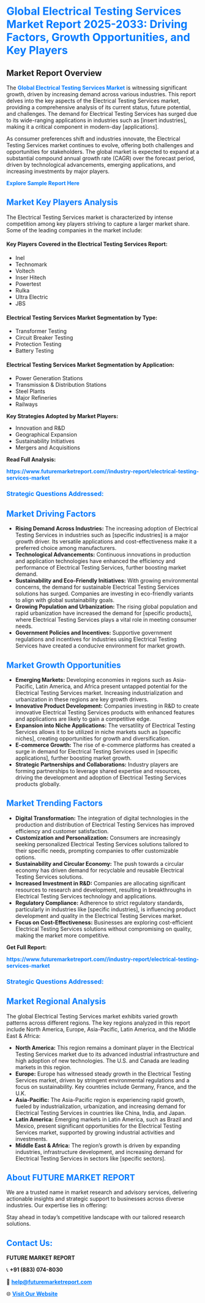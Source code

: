 <h1 style="color: #007BFF;">Global Electrical Testing Services Market Report 2025-2033: Driving Factors, Growth Opportunities, and Key Players</h1>

<section id="overview">
<h2>Market Report Overview</h2>
<p>The <a href="https://www.futuremarketreport.com//industry-report/electrical-testing-services-market" style="color: #007BFF; text-decoration: none;"><strong>Global Electrical Testing Services Market</strong></a> is witnessing significant growth, driven by increasing demand across various industries. This report delves into the key aspects of the Electrical Testing Services market, providing a comprehensive analysis of its current status, future potential, and challenges. The demand for Electrical Testing Services has surged due to its wide-ranging applications in industries such as [insert industries], making it a critical component in modern-day [applications].</p>
<p>As consumer preferences shift and industries innovate, the Electrical Testing Services market continues to evolve, offering both challenges and opportunities for stakeholders. The global market is expected to expand at a substantial compound annual growth rate (CAGR) over the forecast period, driven by technological advancements, emerging applications, and increasing investments by major players.</p>
</section>

<section id="overview">
<p><a href="https://www.futuremarketreport.com//request-sample/reportId=54438" style="color: #007BFF; text-decoration: none;"><strong>Explore Sample Report Here</strong></a></p>
</section>

<section id="key-players">
<h2 style="color: #007BFF;">Market Key Players Analysis</h2>
<p>The Electrical Testing Services market is characterized by intense competition among key players striving to capture a larger market share. Some of the leading companies in the market include:</p>
<h4>Key Players Covered in the Electrical Testing Services Report:</h4>
<ul><li>Inel</li><li>Technomark</li><li>Voltech</li><li>Inser Hitech</li><li>Powertest</li><li>Rulka</li><li>Ultra Electric</li><li>JBS</li></ul>
<h4>Electrical Testing Services Market Segmentation by Type:</h4>
<ul><li>Transformer Testing</li><li>Circuit Breaker Testing</li><li>Protection Testing</li><li>Battery Testing</li></ul>

<h4>Electrical Testing Services Market Segmentation by Application:</h4>
<ul><li>Power Generation Stations</li><li>Transmission &amp; Distribution Stations</li><li>Steel Plants</li><li>Major Refineries</li><li>Railways</li></ul>
<p><strong>Key Strategies Adopted by Market Players:</strong></p>
<ul>
<li>Innovation and R&D</li>
<li>Geographical Expansion</li>
<li>Sustainability Initiatives</li>
<li>Mergers and Acquisitions</li>
</ul>
</section>

<section>
<p><strong>Read Full Analysis: </strong></p><a href="https://www.futuremarketreport.com//industry-report/electrical-testing-services-market" style="color: #007BFF; text-decoration: none;"><strong>https://www.futuremarketreport.com//industry-report/electrical-testing-services-market</strong></a>
<h3 style="color: #007BFF;">Strategic Questions Addressed:</h3>
</section>

<section id="driving-factors">
<h2 style="color: #007BFF;">Market Driving Factors</h2>
<ul>
<li><strong>Rising Demand Across Industries:</strong> The increasing adoption of Electrical Testing Services in industries such as [specific industries] is a major growth driver. Its versatile applications and cost-effectiveness make it a preferred choice among manufacturers.</li>
<li><strong>Technological Advancements:</strong> Continuous innovations in production and application technologies have enhanced the efficiency and performance of Electrical Testing Services, further boosting market demand.</li>
<li><strong>Sustainability and Eco-Friendly Initiatives:</strong> With growing environmental concerns, the demand for sustainable Electrical Testing Services solutions has surged. Companies are investing in eco-friendly variants to align with global sustainability goals.</li>
<li><strong>Growing Population and Urbanization:</strong> The rising global population and rapid urbanization have increased the demand for [specific products], where Electrical Testing Services plays a vital role in meeting consumer needs.</li>
<li><strong>Government Policies and Incentives:</strong> Supportive government regulations and incentives for industries using Electrical Testing Services have created a conducive environment for market growth.</li>
</ul>
</section>

<section id="growth-opportunities">
<h2 style="color: #007BFF;">Market Growth Opportunities</h2>
<ul>
<li><strong>Emerging Markets:</strong> Developing economies in regions such as Asia-Pacific, Latin America, and Africa present untapped potential for the Electrical Testing Services market. Increasing industrialization and urbanization in these regions are key growth drivers.</li>
<li><strong>Innovative Product Development:</strong> Companies investing in R&D to create innovative Electrical Testing Services products with enhanced features and applications are likely to gain a competitive edge.</li>
<li><strong>Expansion into Niche Applications:</strong> The versatility of Electrical Testing Services allows it to be utilized in niche markets such as [specific niches], creating opportunities for growth and diversification.</li>
<li><strong>E-commerce Growth:</strong> The rise of e-commerce platforms has created a surge in demand for Electrical Testing Services used in [specific applications], further boosting market growth.</li>
<li><strong>Strategic Partnerships and Collaborations:</strong> Industry players are forming partnerships to leverage shared expertise and resources, driving the development and adoption of Electrical Testing Services products globally.</li>
</ul>
</section>

<section id="trending-factors">
<h2 style="color: #007BFF;">Market Trending Factors</h2>
<ul>
<li><strong>Digital Transformation:</strong> The integration of digital technologies in the production and distribution of Electrical Testing Services has improved efficiency and customer satisfaction.</li>
<li><strong>Customization and Personalization:</strong> Consumers are increasingly seeking personalized Electrical Testing Services solutions tailored to their specific needs, prompting companies to offer customizable options.</li>
<li><strong>Sustainability and Circular Economy:</strong> The push towards a circular economy has driven demand for recyclable and reusable Electrical Testing Services solutions.</li>
<li><strong>Increased Investment in R&D:</strong> Companies are allocating significant resources to research and development, resulting in breakthroughs in Electrical Testing Services technology and applications.</li>
<li><strong>Regulatory Compliance:</strong> Adherence to strict regulatory standards, particularly in industries like [specific industries], is influencing product development and quality in the Electrical Testing Services market.</li>
<li><strong>Focus on Cost-Effectiveness:</strong> Businesses are exploring cost-efficient Electrical Testing Services solutions without compromising on quality, making the market more competitive.</li>
</ul>
</section>

<section>
<p><strong>Get Full Report: </strong></p><a href="https://www.futuremarketreport.com//industry-report/electrical-testing-services-market" style="color: #007BFF; text-decoration: none;"><strong>https://www.futuremarketreport.com//industry-report/electrical-testing-services-market</strong></a>
<h3 style="color: #007BFF;">Strategic Questions Addressed:</h3>
</section>


<section id="regional-analysis">
<h2 style="color: #007BFF;">Market Regional Analysis</h2>
<p>The global Electrical Testing Services market exhibits varied growth patterns across different regions. The key regions analyzed in this report include North America, Europe, Asia-Pacific, Latin America, and the Middle East & Africa:</p>
<ul>
<li><strong>North America:</strong> This region remains a dominant player in the Electrical Testing Services market due to its advanced industrial infrastructure and high adoption of new technologies. The U.S. and Canada are leading markets in this region.</li>
<li><strong>Europe:</strong> Europe has witnessed steady growth in the Electrical Testing Services market, driven by stringent environmental regulations and a focus on sustainability. Key countries include Germany, France, and the U.K.</li>
<li><strong>Asia-Pacific:</strong> The Asia-Pacific region is experiencing rapid growth, fueled by industrialization, urbanization, and increasing demand for Electrical Testing Services in countries like China, India, and Japan.</li>
<li><strong>Latin America:</strong> Emerging markets in Latin America, such as Brazil and Mexico, present significant opportunities for the Electrical Testing Services market, supported by growing industrial activities and investments.</li>
<li><strong>Middle East & Africa:</strong> The region’s growth is driven by expanding industries, infrastructure development, and increasing demand for Electrical Testing Services in sectors like [specific sectors].</li>
</ul>
</section>

<footer>
<h2 style="color: #007BFF;">About FUTURE MARKET REPORT</h2>
<p>We are a trusted name in market research and advisory services, delivering actionable insights and strategic support to businesses across diverse industries. Our expertise lies in offering:</p>

<p>Stay ahead in today’s competitive landscape with our tailored research solutions.</p>

<h2 style="color: #007BFF;">Contact Us:</h2>
<p><strong>FUTURE MARKET REPORT</strong></p>
<p>📞 <strong>+91 (883) 074-8030</strong></p>
<p>📧 <strong><a href="mailto:help@futuremarketreport.com" style="color: #007BFF;">help@futuremarketreport.com</a></strong></p>
<p>🌐 <strong><a href="https://www.futuremarketreport.com/" style="color: #007BFF;">Visit Our Website</a></strong></p>
</footer>